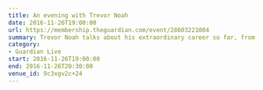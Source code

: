 ```yaml
---
title: An evening with Trevor Noah
date: 2016-11-26T19:00:00
url: https://membership.theguardian.com/event/28603221004
summary: Trevor Noah talks about his extraordinary career so far, from his childhood in Soweto to hosting one of America’s biggest political comedy shows. He will be in conversation with comedian and broadcaster, Matt Forde.
category:
- Guardian Live
start: 2016-11-26T19:00:00
end: 2016-11-26T20:30:00
venue_id: 9c3xgv2c+24
---
```

